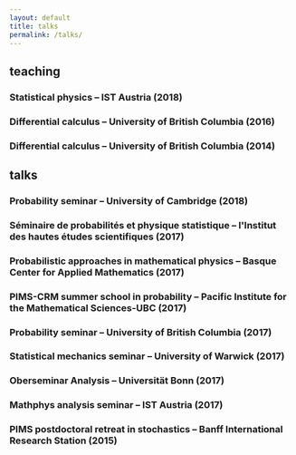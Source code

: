 ```yaml
---
layout: default
title: talks
permalink: /talks/
---
```


## teaching

### Statistical physics – IST Austria (2018)

### Differential calculus – University of British Columbia (2016)

### Differential calculus – University of British Columbia (2014)

## talks

### Probability seminar – University of Cambridge (2018)

### Séminaire de probabilités et physique statistique – l'Institut des hautes études scientifiques (2017)

### Probabilistic approaches in mathematical physics – Basque Center for Applied Mathematics (2017)

### PIMS-CRM summer school in probability – Pacific Institute for the Mathematical Sciences-UBC (2017)

### Probability seminar – University of British Columbia (2017)

### Statistical mechanics seminar – University of Warwick (2017)

### Oberseminar Analysis – Universität Bonn (2017)

### Mathphys analysis seminar – IST Austria (2017)

### PIMS postdoctoral retreat in stochastics – Banff International Research Station (2015)